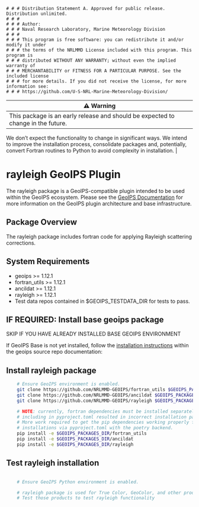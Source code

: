     # # # Distribution Statement A. Approved for public release. Distribution unlimited.
    # # #
    # # # Author:
    # # # Naval Research Laboratory, Marine Meteorology Division
    # # #
    # # # This program is free software: you can redistribute it and/or modify it under
    # # # the terms of the NRLMMD License included with this program. This program is
    # # # distributed WITHOUT ANY WARRANTY; without even the implied warranty of
    # # # MERCHANTABILITY or FITNESS FOR A PARTICULAR PURPOSE. See the included license
    # # # for more details. If you did not receive the license, for more information see:
    # # # https://github.com/U-S-NRL-Marine-Meteorology-Division/

| ⚠️ **Warning** |
| -------------- |
| This package is an early release and should be expected to change in the future.
We don’t expect the functionality to change in significant ways. We intend to improve
the installation process, consolidate packages and, potentially, convert Fortran routines
to Python to avoid complexity in installation. |

rayleigh GeoIPS Plugin
======================

The rayleigh package is a GeoIPS-compatible plugin intended to be used within the GeoIPS ecosystem.
Please see the
[GeoIPS Documentation](https://github.com/NRLMMD-GEOIPS/geoips#readme)
for more information on the GeoIPS plugin architecture and base infrastructure.

Package Overview
-----------------

The rayleigh package includes fortran code for applying Rayleigh
scattering corrections.

System Requirements
---------------------

* geoips >= 1.12.1
* fortran_utils >= 1.12.1
* ancildat >= 1.12.1
* rayleigh >= 1.12.1
* Test data repos contained in $GEOIPS_TESTDATA_DIR for tests to pass.

IF REQUIRED: Install base geoips package
------------------------------------------------------------
SKIP IF YOU HAVE ALREADY INSTALLED BASE GEOIPS ENVIRONMENT

If GeoIPS Base is not yet installed, follow the
[installation instructions](https://github.com/NRLMMD-GEOIPS/geoips#installation)
within the geoips source repo documentation:

Install rayleigh package
----------------------------
```bash
    # Ensure GeoIPS environment is enabled.
    git clone https://github.com/NRLMMD-GEOIPS/fortran_utils $GEOIPS_PACKAGES_DIR/fortran_utils
    git clone https://github.com/NRLMMD-GEOIPS/ancildat $GEOIPS_PACKAGES_DIR/ancildat
    git clone https://github.com/NRLMMD-GEOIPS/rayleigh $GEOIPS_PACKAGES_DIR/rayleigh

    # NOTE: currently, fortran dependencies must be installed separately, initially
    # including in pyproject.toml resulted in incorrect installation paths.
    # More work required to get the pip dependencies working properly for fortran
    # installations via pyproject.toml with the poetry backend.
    pip install -e $GEOIPS_PACKAGES_DIR/fortran_utils
    pip install -e $GEOIPS_PACKAGES_DIR/ancildat
    pip install -e $GEOIPS_PACKAGES_DIR/rayleigh
```

Test rayleigh installation
-----------------------------
```bash

    # Ensure GeoIPS Python environment is enabled.

    # rayleigh package is used for True Color, GeoColor, and other products.
    # Test those products to test rayleigh functionality
```
